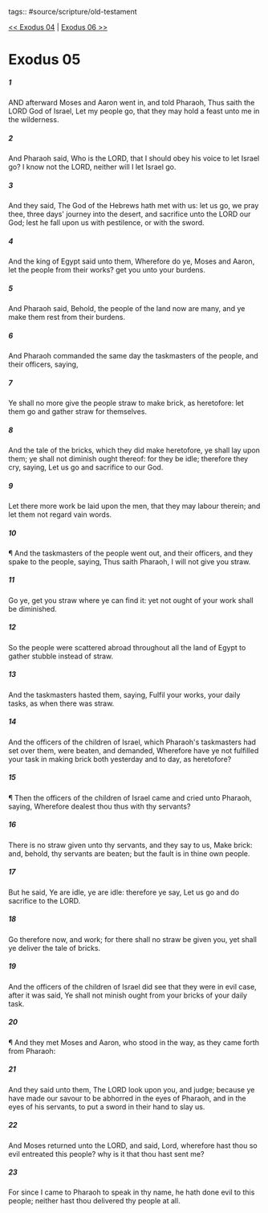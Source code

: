 tags:: #source/scripture/old-testament

[<< Exodus 04](old-testament/02_Exodus/Exodus_04.md) | [Exodus 06 >>](old-testament/02_Exodus/Exodus_06.md)

# Exodus 05

##### 1

AND afterward Moses and Aaron went in, and told Pharaoh, Thus saith the LORD God of Israel, Let my people go, that they may hold a feast unto me in the wilderness.

##### 2

And Pharaoh said, Who is the LORD, that I should obey his voice to let Israel go? I know not the LORD, neither will I let Israel go.

##### 3

And they said, The God of the Hebrews hath met with us: let us go, we pray thee, three days' journey into the desert, and sacrifice unto the LORD our God; lest he fall upon us with pestilence, or with the sword.

##### 4

And the king of Egypt said unto them, Wherefore do ye, Moses and Aaron, let the people from their works? get you unto your burdens.

##### 5

And Pharaoh said, Behold, the people of the land now are many, and ye make them rest from their burdens.

##### 6

And Pharaoh commanded the same day the taskmasters of the people, and their officers, saying,

##### 7

Ye shall no more give the people straw to make brick, as heretofore: let them go and gather straw for themselves.

##### 8

And the tale of the bricks, which they did make heretofore, ye shall lay upon them; ye shall not diminish ought thereof: for they be idle; therefore they cry, saying, Let us go and sacrifice to our God.

##### 9

Let there more work be laid upon the men, that they may labour therein; and let them not regard vain words.

##### 10

¶ And the taskmasters of the people went out, and their officers, and they spake to the people, saying, Thus saith Pharaoh, I will not give you straw.

##### 11

Go ye, get you straw where ye can find it: yet not ought of your work shall be diminished.

##### 12

So the people were scattered abroad throughout all the land of Egypt to gather stubble instead of straw.

##### 13

And the taskmasters hasted them, saying, Fulfil your works, your daily tasks, as when there was straw.

##### 14

And the officers of the children of Israel, which Pharaoh's taskmasters had set over them, were beaten, and demanded, Wherefore have ye not fulfilled your task in making brick both yesterday and to day, as heretofore?

##### 15

¶ Then the officers of the children of Israel came and cried unto Pharaoh, saying, Wherefore dealest thou thus with thy servants?

##### 16

There is no straw given unto thy servants, and they say to us, Make brick: and, behold, thy servants are beaten; but the fault is in thine own people.

##### 17

But he said, Ye are idle, ye are idle: therefore ye say, Let us go and do sacrifice to the LORD.

##### 18

Go therefore now, and work; for there shall no straw be given you, yet shall ye deliver the tale of bricks.

##### 19

And the officers of the children of Israel did see that they were in evil case, after it was said, Ye shall not minish ought from your bricks of your daily task.

##### 20

¶ And they met Moses and Aaron, who stood in the way, as they came forth from Pharaoh:

##### 21

And they said unto them, The LORD look upon you, and judge; because ye have made our savour to be abhorred in the eyes of Pharaoh, and in the eyes of his servants, to put a sword in their hand to slay us.

##### 22

And Moses returned unto the LORD, and said, Lord, wherefore hast thou so evil entreated this people? why is it that thou hast sent me?

##### 23

For since I came to Pharaoh to speak in thy name, he hath done evil to this people; neither hast thou delivered thy people at all.
